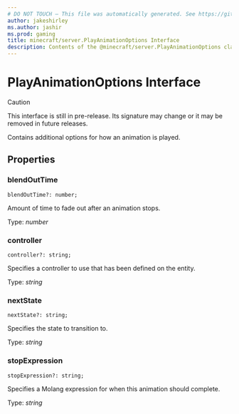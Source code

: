 ```yaml
---
# DO NOT TOUCH — This file was automatically generated. See https://github.com/mojang/minecraftapidocsgenerator to modify descriptions, examples, etc.
author: jakeshirley
ms.author: jashir
ms.prod: gaming
title: minecraft/server.PlayAnimationOptions Interface
description: Contents of the @minecraft/server.PlayAnimationOptions class.
---
```

# PlayAnimationOptions Interface

> [!CAUTION]
> This interface is still in pre-release.  Its signature may change or it may be removed in future releases.

Contains additional options for how an animation is played.

## Properties

### **blendOutTime**
`blendOutTime?: number;`

Amount of time to fade out after an animation stops.

Type: *number*

### **controller**
`controller?: string;`

Specifies a controller to use that has been defined on the entity.

Type: *string*

### **nextState**
`nextState?: string;`

Specifies the state to transition to. 

Type: *string*

### **stopExpression**
`stopExpression?: string;`

Specifies a Molang expression for when this animation should complete.

Type: *string*
